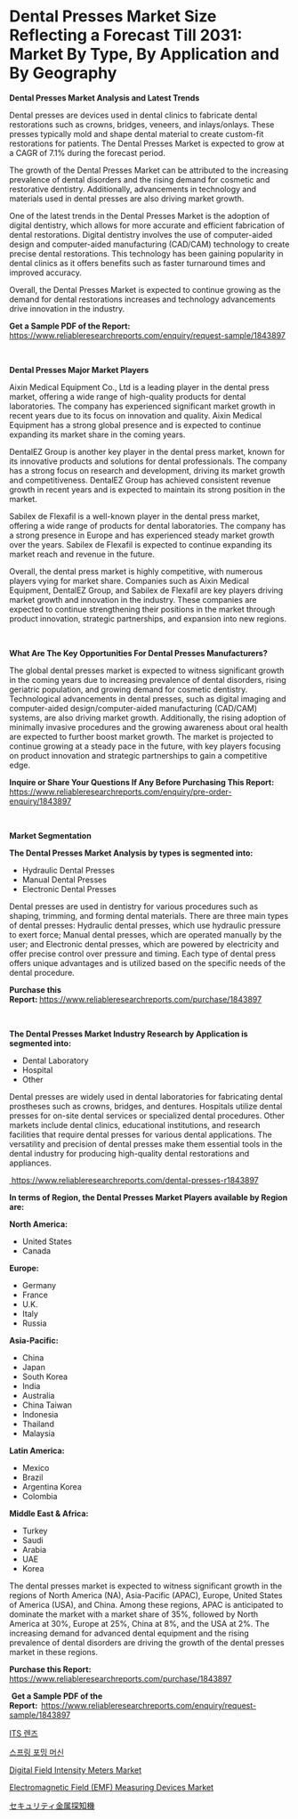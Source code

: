 <p><h1>Dental Presses Market Size Reflecting a Forecast Till 2031: Market By Type, By Application and By Geography</h1></p><p><strong>Dental Presses Market Analysis and Latest Trends</strong></p>
<p><p>Dental presses are devices used in dental clinics to fabricate dental restorations such as crowns, bridges, veneers, and inlays/onlays. These presses typically mold and shape dental material to create custom-fit restorations for patients. The Dental Presses Market is expected to grow at a CAGR of 7.1% during the forecast period. </p><p>The growth of the Dental Presses Market can be attributed to the increasing prevalence of dental disorders and the rising demand for cosmetic and restorative dentistry. Additionally, advancements in technology and materials used in dental presses are also driving market growth. </p><p>One of the latest trends in the Dental Presses Market is the adoption of digital dentistry, which allows for more accurate and efficient fabrication of dental restorations. Digital dentistry involves the use of computer-aided design and computer-aided manufacturing (CAD/CAM) technology to create precise dental restorations. This technology has been gaining popularity in dental clinics as it offers benefits such as faster turnaround times and improved accuracy.</p><p>Overall, the Dental Presses Market is expected to continue growing as the demand for dental restorations increases and technology advancements drive innovation in the industry.</p></p>
<p><strong>Get a Sample PDF of the Report:&nbsp;</strong> <a href="https://www.reliableresearchreports.com/enquiry/request-sample/1843897">https://www.reliableresearchreports.com/enquiry/request-sample/1843897</a></p>
<p>&nbsp;</p>
<p><strong>Dental Presses Major Market Players</strong></p>
<p><p>Aixin Medical Equipment Co., Ltd is a leading player in the dental press market, offering a wide range of high-quality products for dental laboratories. The company has experienced significant market growth in recent years due to its focus on innovation and quality. Aixin Medical Equipment has a strong global presence and is expected to continue expanding its market share in the coming years.</p><p>DentalEZ Group is another key player in the dental press market, known for its innovative products and solutions for dental professionals. The company has a strong focus on research and development, driving its market growth and competitiveness. DentalEZ Group has achieved consistent revenue growth in recent years and is expected to maintain its strong position in the market.</p><p>Sabilex de Flexafil is a well-known player in the dental press market, offering a wide range of products for dental laboratories. The company has a strong presence in Europe and has experienced steady market growth over the years. Sabilex de Flexafil is expected to continue expanding its market reach and revenue in the future.</p><p>Overall, the dental press market is highly competitive, with numerous players vying for market share. Companies such as Aixin Medical Equipment, DentalEZ Group, and Sabilex de Flexafil are key players driving market growth and innovation in the industry. These companies are expected to continue strengthening their positions in the market through product innovation, strategic partnerships, and expansion into new regions.</p></p>
<p>&nbsp;</p>
<p><strong>What Are The Key Opportunities For Dental Presses Manufacturers?</strong></p>
<p><p>The global dental presses market is expected to witness significant growth in the coming years due to increasing prevalence of dental disorders, rising geriatric population, and growing demand for cosmetic dentistry. Technological advancements in dental presses, such as digital imaging and computer-aided design/computer-aided manufacturing (CAD/CAM) systems, are also driving market growth. Additionally, the rising adoption of minimally invasive procedures and the growing awareness about oral health are expected to further boost market growth. The market is projected to continue growing at a steady pace in the future, with key players focusing on product innovation and strategic partnerships to gain a competitive edge.</p></p>
<p><strong>Inquire or Share Your Questions If Any Before Purchasing This Report:</strong> <a href="https://www.reliableresearchreports.com/enquiry/pre-order-enquiry/1843897">https://www.reliableresearchreports.com/enquiry/pre-order-enquiry/1843897</a></p>
<p>&nbsp;</p>
<p><strong>Market Segmentation</strong></p>
<p><strong>The Dental Presses Market Analysis by types is segmented into:</strong></p>
<p><ul><li>Hydraulic Dental Presses</li><li>Manual Dental Presses</li><li>Electronic Dental Presses</li></ul></p>
<p><p>Dental presses are used in dentistry for various procedures such as shaping, trimming, and forming dental materials. There are three main types of dental presses: Hydraulic dental presses, which use hydraulic pressure to exert force; Manual dental presses, which are operated manually by the user; and Electronic dental presses, which are powered by electricity and offer precise control over pressure and timing. Each type of dental press offers unique advantages and is utilized based on the specific needs of the dental procedure.</p></p>
<p><strong>Purchase this Report:&nbsp;</strong><a href="https://www.reliableresearchreports.com/purchase/1843897">https://www.reliableresearchreports.com/purchase/1843897</a></p>
<p>&nbsp;</p>
<p><strong>The Dental Presses Market Industry Research by Application is segmented into:</strong></p>
<p><ul><li>Dental Laboratory</li><li>Hospital</li><li>Other</li></ul></p>
<p><p>Dental presses are widely used in dental laboratories for fabricating dental prostheses such as crowns, bridges, and dentures. Hospitals utilize dental presses for on-site dental services or specialized dental procedures. Other markets include dental clinics, educational institutions, and research facilities that require dental presses for various dental applications. The versatility and precision of dental presses make them essential tools in the dental industry for producing high-quality dental restorations and appliances.</p></p>
<p><a href="https://www.reliableresearchreports.com/dental-presses-r1843897">&nbsp;https://www.reliableresearchreports.com/dental-presses-r1843897</a></p>
<p><strong>In terms of Region, the Dental Presses Market Players available by Region are:</strong></p>
<p>
    <p> <strong> North America: </strong>
        <ul>
            <li>United States</li>
            <li>Canada</li>
        </ul>
        </p> 
    <p> <strong> Europe: </strong>
        <ul>
            <li>Germany</li>
            <li>France</li>
            <li>U.K.</li>
            <li>Italy</li>
            <li>Russia</li>
        </ul>
        </p> 
    <p> <strong> Asia-Pacific: </strong>
        <ul>
            <li>China</li>
            <li>Japan</li>
            <li>South Korea</li>
            <li>India</li>
            <li>Australia</li>
            <li>China Taiwan</li>
            <li>Indonesia</li>
            <li>Thailand</li>
            <li>Malaysia</li>
        </ul>
        </p> 
    <p> <strong> Latin America: </strong>
        <ul>
            <li>Mexico</li>
            <li>Brazil</li>
            <li>Argentina Korea</li>
            <li>Colombia</li>
        </ul>
        </p> 
    <p> <strong> Middle East & Africa: </strong>
        <ul>
            <li>Turkey</li>
            <li>Saudi</li>
            <li>Arabia</li>
            <li>UAE</li>
            <li>Korea</li>
        </ul>
    </p>
    </p>
<p><p>The dental presses market is expected to witness significant growth in the regions of North America (NA), Asia-Pacific (APAC), Europe, United States of America (USA), and China. Among these regions, APAC is anticipated to dominate the market with a market share of 35%, followed by North America at 30%, Europe at 25%, China at 8%, and the USA at 2%. The increasing demand for advanced dental equipment and the rising prevalence of dental disorders are driving the growth of the dental presses market in these regions.</p></p>
<p><strong>Purchase this Report: </strong><a href="https://www.reliableresearchreports.com/purchase/1843897">https://www.reliableresearchreports.com/purchase/1843897</a></p>
<p>&nbsp;<strong>Get a Sample PDF of the Report:&nbsp;&nbsp;</strong><a href="https://www.reliableresearchreports.com/enquiry/request-sample/1843897">https://www.reliableresearchreports.com/enquiry/request-sample/1843897</a></p>
<p><strong></strong></p>
<p><p><a href="https://github.com/bvubpqd5241630/Market-Research-Report-List-2/blob/main/1063192181071.md">ITS 렌즈</a></p><p><a href="https://github.com/khytkeqagplkzqvh/Market-Research-Report-List-2/blob/main/8264456181072.md">스프링 포밍 머신</a></p><p><a href="https://github.com/cecuraprangm/Market-Research-Report-List-3/blob/main/digital-field-intensity-meters-market.md">Digital Field Intensity Meters Market</a></p><p><a href="https://github.com/ChiragRP21/Market-Research-Report-List-5/blob/main/electromagnetic-field-emf-measuring-devices-market.md">Electromagnetic Field (EMF) Measuring Devices Market</a></p><p><a href="https://github.com/CarlieShields/Market-Research-Report-List-1/blob/main/3388986167637.md">セキュリティ金属探知機</a></p></p>